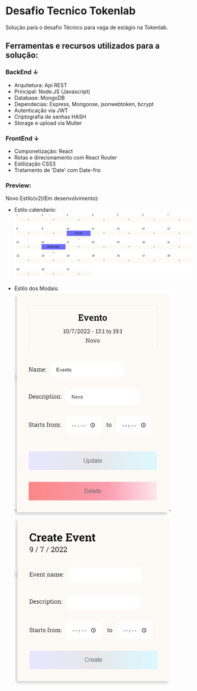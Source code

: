 # Desafio Tecnico Tokenlab

Solução para o desafio Técnico para vaga de estágio na Tokenlab.

## Ferramentas e recursos utilizados para a solução:

### BackEnd ↓

- Arquitetura: Api REST
- Principal: Node.JS (Javascript)
- Database: MongoDB
- Dependecias: Express, Mongoose, jsonwebtoken, bcrypt
- Autenticação via JWT
- Criptografia de senhas HASH
- Storage e upload via Multer

### FrontEnd ↓

- Componetização: React
- Rotas e direcionamento com React Router
- Estilização CSS3
- Tratamento de 'Date' com Date-fns

### Preview:

Novo Estilo(v2)(Em desenvolvimento):

- Estilo calendario:
![Preview calendário desktop media](./Screenshot_3.png)


- Estilo dos Modais:
![Preview modal de criação de evento](./Screenshot_1.png)
![Preview modal de edição de evento](./Screenshot_2.png)
